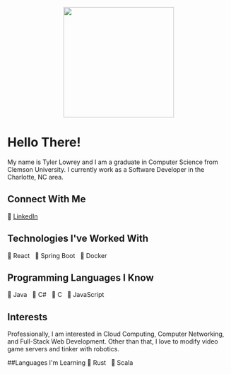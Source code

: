 <p align="center">
  <img width="250" src="https://tlowrey-images.s3.amazonaws.com/tl_logo_notxt_circle_500x500.png">
</p>

# Hello There!
My name is Tyler Lowrey and I am a graduate in Computer Science from Clemson University. I currently work as a Software Developer in the Charlotte, NC area.

## Connect With Me
:link:&nbsp;[LinkedIn](https://www.linkedin.com/in/tylerlowrey/)

## Technologies I've Worked With
:large_blue_diamond:&nbsp;React   &nbsp;&nbsp;:large_blue_diamond:&nbsp;Spring Boot &nbsp;&nbsp;:large_blue_diamond:&nbsp;Docker

## Programming Languages I Know
:large_orange_diamond:&nbsp;Java &nbsp;&nbsp;:large_orange_diamond:&nbsp;C# &nbsp;&nbsp;:large_orange_diamond:&nbsp;C &nbsp;&nbsp;:large_orange_diamond:&nbsp;JavaScript

## Interests
Professionally, I am interested in Cloud Computing, Computer Networking, and Full-Stack Web Development. Other than that, I love to modify video game servers and tinker with robotics.

##Languages I'm Learning
:crab:&nbsp;Rust &nbsp;&nbsp;:red_circle:&nbsp;Scala
